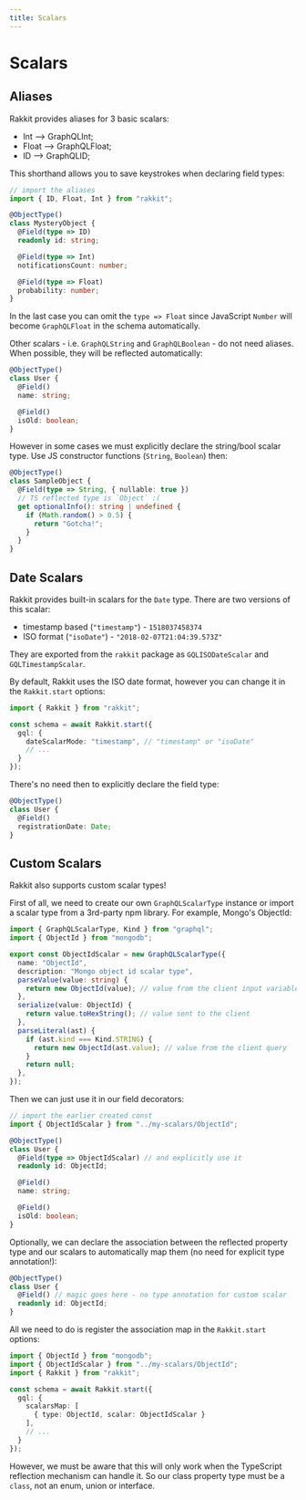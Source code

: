 ```yaml
---
title: Scalars
---
```


# Scalars

## Aliases

Rakkit provides aliases for 3 basic scalars:

- Int --> GraphQLInt;
- Float --> GraphQLFloat;
- ID --> GraphQLID;

This shorthand allows you to save keystrokes when declaring field types:

```typescript
// import the aliases
import { ID, Float, Int } from "rakkit";

@ObjectType()
class MysteryObject {
  @Field(type => ID)
  readonly id: string;

  @Field(type => Int)
  notificationsCount: number;

  @Field(type => Float)
  probability: number;
}
```

In the last case you can omit the `type => Float` since JavaScript `Number` will become `GraphQLFloat` in the schema automatically.

Other scalars - i.e. `GraphQLString` and `GraphQLBoolean` - do not need aliases. When possible, they will be reflected automatically:

```typescript
@ObjectType()
class User {
  @Field()
  name: string;

  @Field()
  isOld: boolean;
}
```

However in some cases we must explicitly declare the string/bool scalar type. Use JS constructor functions (`String`, `Boolean`) then:

```typescript
@ObjectType()
class SampleObject {
  @Field(type => String, { nullable: true })
  // TS reflected type is `Object` :(
  get optionalInfo(): string | undefined {
    if (Math.random() > 0.5) {
      return "Gotcha!";
    }
  }
}
```

## Date Scalars

Rakkit provides built-in scalars for the `Date` type. There are two versions of this scalar:

- timestamp based (`"timestamp"`) - `1518037458374`
- ISO format (`"isoDate"`) - `"2018-02-07T21:04:39.573Z"`

They are exported from the `rakkit` package as `GQLISODateScalar` and `GQLTimestampScalar`.

By default, Rakkit uses the ISO date format, however you can change it in the `Rakkit.start` options:

```typescript
import { Rakkit } from "rakkit";

const schema = await Rakkit.start({
  gql: {
    dateScalarMode: "timestamp", // "timestamp" or "isoDate"
    // ...
  }
});
```

There's no need then to explicitly declare the field type:

```typescript
@ObjectType()
class User {
  @Field()
  registrationDate: Date;
}
```

## Custom Scalars

Rakkit also supports custom scalar types!

First of all, we need to create our own `GraphQLScalarType` instance or import a scalar type from a 3rd-party npm library. For example, Mongo's ObjectId:

```typescript
import { GraphQLScalarType, Kind } from "graphql";
import { ObjectId } from "mongodb";

export const ObjectIdScalar = new GraphQLScalarType({
  name: "ObjectId",
  description: "Mongo object id scalar type",
  parseValue(value: string) {
    return new ObjectId(value); // value from the client input variables
  },
  serialize(value: ObjectId) {
    return value.toHexString(); // value sent to the client
  },
  parseLiteral(ast) {
    if (ast.kind === Kind.STRING) {
      return new ObjectId(ast.value); // value from the client query
    }
    return null;
  },
});
```

Then we can just use it in our field decorators:

```typescript
// import the earlier created const
import { ObjectIdScalar } from "../my-scalars/ObjectId";

@ObjectType()
class User {
  @Field(type => ObjectIdScalar) // and explicitly use it
  readonly id: ObjectId;

  @Field()
  name: string;

  @Field()
  isOld: boolean;
}
```

Optionally, we can declare the association between the reflected property type and our scalars to automatically map them (no need for explicit type annotation!):

```typescript
@ObjectType()
class User {
  @Field() // magic goes here - no type annotation for custom scalar
  readonly id: ObjectId;
}
```

All we need to do is register the association map in the `Rakkit.start` options:

```typescript
import { ObjectId } from "mongodb";
import { ObjectIdScalar } from "../my-scalars/ObjectId";
import { Rakkit } from "rakkit";

const schema = await Rakkit.start({
  gql: {
    scalarsMap: [
      { type: ObjectId, scalar: ObjectIdScalar }
    ],
    // ...
  }
});
```

However, we must be aware that this will only work when the TypeScript reflection mechanism can handle it. So our class property type must be a `class`, not an enum, union or interface.

